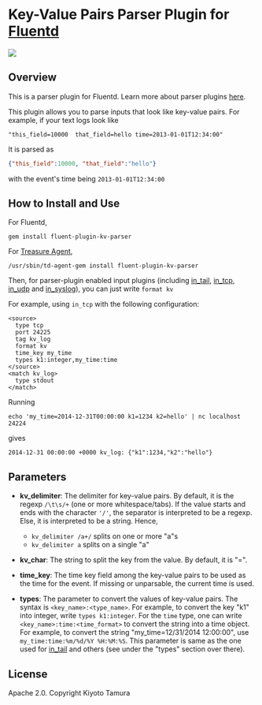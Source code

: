 # Key-Value Pairs Parser Plugin for [Fluentd](https://github.com/fluent/fluentd)

<img src="https://travis-ci.org/kiyoto/fluent-plugin-kv-parser.svg?branch=master"/>

## Overview

This is a parser plugin for Fluentd. Learn more about parser plugins [here](https://docs.fluentd.org/articles/parser-plugin-overview).

This plugin allows you to parse inputs that look like key-value pairs. For example, if your text logs look like

```
"this_field=10000  that_field=hello time=2013-01-01T12:34:00"
```

It is parsed as

```json
{"this_field":10000, "that_field":"hello"}
```

with the event's time being `2013-01-01T12:34:00`

## How to Install and Use

For Fluentd,

```
gem install fluent-plugin-kv-parser
```

For [Treasure Agent](https://docs.treasuredata.com/articles/td-agent),

```
/usr/sbin/td-agent-gem install fluent-plugin-kv-parser
```

Then, for parser-plugin enabled input plugins (including [in_tail](https://docs.fluentd.org/articles/in_tail), [in_tcp](https://docs.fluentd.org/articles/in_tcp), [in_udp](https://docs.fluentd.org/articles/in_udp) and [in_syslog](https://docs.fluentd.org/articles/syslog)), you can just write `format kv`

For example, using `in_tcp` with the following configuration:

```aconf
<source>
  type tcp
  port 24225
  tag kv_log
  format kv
  time_key my_time
  types k1:integer,my_time:time
</source>
<match kv_log>
  type stdout
</match>
```

Running

```shell
echo 'my_time=2014-12-31T00:00:00 k1=1234 k2=hello' | nc localhost 24224
```

gives

```shell
2014-12-31 00:00:00 +0000 kv_log: {"k1":1234,"k2":"hello"}
```

## Parameters

* **kv_delimiter**: The delimiter for key-value pairs. By default, it is the regexp `/\t\s/+` (one or more whitespace/tabs). If the value starts and ends with the character `'/'`, the separator is interpreted to be a regexp. Else, it is interpreted to be a string. Hence,
    
    - `kv_delimiter /a+/` splits on one or more "a"s
    - `kv_delimiter a` splits on a single "a"

* **kv_char**: The string to split the key from the value. By default, it is "=".
* **time_key**: The time key field among the key-value pairs to be used as the time for the event. If missing or unparsable, the current time is used.
* **types**: The parameter to convert the values of key-value pairs. The syntax is `<key_name>:<type_name>`. For example, to convert the key "k1" into integer, write `types k1:integer`. For the `time` type, one can write `<key_name>:time:<time_format>` to convert the string into a time object. For example, to convert the string "my_time=12/31/2014 12:00:00", use `my_time:time:%m/%d/%Y %H:%M:%S`. This parameter is same as the one used for [in_tail](https://docs.fluentd.org/articles/in_tail) and others (see under the "types" section over there).

## License

Apache 2.0. Copyright Kiyoto Tamura
